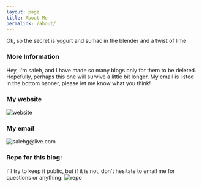 ```yaml
---
layout: page
title: About Me
permalink: /about/
---
```


Ok, so the secret is yogurt and sumac in the blender and a twist of lime

### More Information
Hey, I'm saleh, and I have made so many blogs only for them to be deleted. Hopefully, perhaps this one will survive a little bit longer. My email is listed in the bottom banner, please let me know what you think!

### My website
  ![website]({{saladesaleh.com}})

### My email
  ![salehg@live.com]({{salehg@live.com}})

### Repo for this blog:
 I'll try to keep it public, but if it is not, don't hesitate to email me for questions or anything:
  ![repo]({{github.com/qirh/qirh.github.io}})
